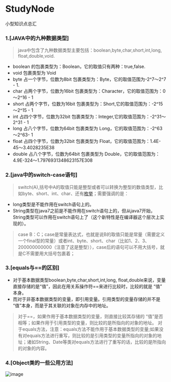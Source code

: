 # StudyNode
小型知识点总汇

### 1.[JAVA中的九种数据类型]
>java中包含了九种数据类型主要包括：boolean,byte,char,short,int,long, float,double,void.
*	boolean 的包裹类型为：Boolean，它的取值只有两种：true,false.
* void 包裹类型为 Void
*	byte 占一个字节，位数为8bit  包裹类型为：Byte，它的取值范围为-2^7～2^7 - 1.
*	char 占两个字节，位数为16bit 包裹类型为：Character，它的取值范围为：0～2^16 - 1
* short 占两个字节，位数为16bit 包裹类型为：Short,它的取值范围为：-2^15～2^15 - 1
* int 占四个字节，位数为32bit 包裹类型为：Integer,它的取值范围为：-2^31～2^31 - 1
* long 占八个字节，位数为64bit 包裹类型为 Long，它的取值范围为：-2^63～2^63- 1
* float 占四个字节，位数为32bit 包裹类型为 Float，它的取值范围为：1.4E-45～3.4028235E38
* double 占八个字节，位数为64bit 包裹类型为 Double，它的取值范围为：4.9E-324～1.7976931348623157E308


### 2.[java中的switch-case语句]
>switch(A),括号中A的取值只能是整型或者可以转换为整型的数值类型，比如byte、short、int、char、还有[枚举](http://baike.baidu.com/link?url=9VzlTPyBth5SrT03Fk8-eRPMqSxfeq33GYVM0EtHdJ-jSHakcvjhT6MX4yhgDKLxOCFXuqAn4fIGY6t-TGArjpGCm9nNdgt9moM6unpG4BYlzd3AUd3Da3VMViNXemhq)；需要强调的是：
* long类型是不能作用在switch语句上的。
* String类型在java7之前是不能作用在switch语句上的，但从java7开始，String类型可以作用在switch语句上了（这个新特性是在编译器这个层次上实现的）。
>case B：C；case是常量表达式，也就是说B的取值只能是常量（需要定义一个final型的常量）或者int、byte、short、char（比如1、2、3、200000000000（注意了这是整型）），case后的语句可以不用大括号，就是C不需要用大括号包裹着；


### 3.[equals与==的区别]
* 对于基本数据类型boolean,byte,char,short,int,long, float,double来说，变量直接存储的是“值”，因此在用关系操作符==来进行比较时，比较的就是 “值” 本身。
* 而对于非基本数据类型的变量，即引用变量。引用类型的变量存储的并不是 “值”本身，而是于其关联的对象在内存中的地址。 
>对于==，如果作用于基本数据类型的变量，则直接比较其存储的 “值”是否相等；如果作用于引用类型的变量，则比较的是所指向的对象的地址。
>对于equals方法，注意：equals方法不能作用于基本数据类型的变量;如果没有对equals方法进行重写，则比较的是引用类型的变量所指向的对象的地址；诸如String、Date等类对equals方法进行了重写的话，比较的是所指向的对象的内容。

### 4.[Object类的一些公用方法]
![image](http://img.blog.csdn.net/20150924110146429?watermark/2/text/aHR0cDovL2Jsb2cuY3Nkbi5uZXQv/font/5a6L5L2T/fontsize/400/fill/I0JBQkFCMA==/dissolve/70/gravity/Center)
